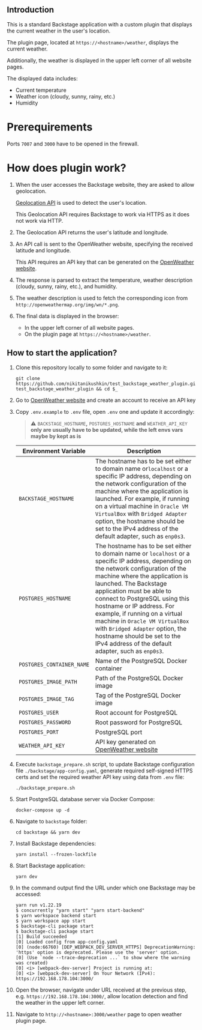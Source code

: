## Introduction

This is a standard Backstage application with a custom plugin that displays the current weather in the user's location. 

The plugin page, located at `https://<hostname>/weather`, displays the current weather. 

Additionally, the weather is displayed in the upper left corner of all website pages.

The displayed data includes:

- Current temperature
- Weather icon (cloudy, sunny, rainy, etc.)
- Humidity

# Prerequirements

Ports `7007` and `3000` have to be opened in the firewall.

# How does plugin work?

1. When the user accesses the Backstage website, they are asked to allow geolocation.

    [Geolocation API](https://developer.mozilla.org/en-US/docs/Web/API/Geolocation_API) is used to detect the user's location.
    
    This Geolocation API requires Backstage to work via HTTPS as it does not work via HTTP.
    
1. The Geolocation API returns the user's latitude and longitude.
1. An API call is sent to the OpenWeather website, specifying the received latitude and longitude.

    This API requires an API key that can be generated on the [OpenWeather website](https://openweathermap.org/).
    
1. The response is parsed to extract the temperature, weather description (cloudy, sunny, rainy, etc.), and humidity.
1. The weather description is used to fetch the corresponding icon from `http://openweathermap.org/img/wn/*.png`.
1. The final data is displayed in the browser:

    * In the upper left corner of all website pages.
    * On the plugin page at `https://<hostname>/weather`.

## How to start the application?

1. Clone this repository locally to some folder and navigate to it:

    ```
    git clone https://github.com/nikitanikushkin/test_backstage_weather_plugin.git test_backstage_weather_plugin && cd $_
    ```

1. Go to [OpenWeather website](https://home.openweathermap.org/users/sign_up) and create an account to receive an API key

1. Copy `.env.example` to `.env` file, open `.env` one and update it accordingly:


    > :warning: `BACKSTAGE_HOSTNAME`**,** `POSTGRES_HOSTNAME` **and** `WEATHER_API_KEY` **only are usually have to be updated, while the left envs vars maybe by kept as is**

    | Environment Variable | Description |
    | --- | --- |
    | `BACKSTAGE_HOSTNAME` | The hostname has to be set either to domain name or`localhost` or a specific IP address, depending on the network configuration of the machine where the application is launched. For example, if running on a virtual machine in `Oracle VM VirtualBox` with `Bridged Adapter` option, the hostname should be set to the IPv4 address of the default adapter, such as `enp0s3`.
    | `POSTGRES_HOSTNAME` | The hostname has to be set either to domain name or `localhost` or a specific IP address, depending on the network configuration of the machine where the application is launched. The Backstage application must be able to connect to PostgreSQL using this hostname or IP address. For example, if running on a virtual machine in `Oracle VM VirtualBox` with `Bridged Adapter` option, the hostname should be set to the IPv4 address of the default adapter, such as `enp0s3`.
    | `POSTGRES_CONTAINER_NAME` | Name of the PostgreSQL Docker container |
    | `POSTGRES_IMAGE_PATH` | Path of the PostgreSQL Docker image |
    | `POSTGRES_IMAGE_TAG` | Tag of the PostgreSQL Docker image |
    | `POSTGRES_USER` | Root account for PostgreSQL |
    | `POSTGRES_PASSWORD` | Root password for PostgreSQL |
    | `POSTGRES_PORT` | PostgreSQL port |
    | `WEATHER_API_KEY` | API key generated on [OpenWeather website](https://home.openweathermap.org/api_keys) |

1. Execute `backstage_prepare.sh` script, to update Backstage configuration file `./backstage/app-config.yaml`, generate required self-signed HTTPS certs and set the required weather API key using data from `.env` file:

    ```
    ./backstage_prepare.sh
    ```

1. Start PostgreSQL database server via Docker Compose:

    ```
    docker-compose up -d
    ```
    
1. Navigate to `backstage` folder:

    ```
    cd backstage && yarn dev
    ```

1. Install Backstage dependencies:

    ```
    yarn install --frozen-lockfile
    ```

1. Start Backstage application:

    ```
    yarn dev
    ```

1. In the command output find the URL under which one Backstage may be accessed:

    ```
    yarn run v1.22.19
    $ concurrently "yarn start" "yarn start-backend"
    $ yarn workspace backend start
    $ yarn workspace app start
    $ backstage-cli package start
    $ backstage-cli package start
    [1] Build succeeded
    [0] Loaded config from app-config.yaml
    [0] (node:66760) [DEP_WEBPACK_DEV_SERVER_HTTPS] DeprecationWarning: 'https' option is deprecated. Please use the 'server' option.
    [0] (Use `node --trace-deprecation ...` to show where the warning was created)
    [0] <i> [webpack-dev-server] Project is running at:
    [0] <i> [webpack-dev-server] On Your Network (IPv4): https://192.168.178.104:3000/
    ```
    
1. Open the browser, navigate under URL received at the previous step, e.g. `https://192.168.178.104:3000/`, allow location detection and find the weather in the upper left corner.

1. Navigate to `http://<hostname>:3000/weather` page to open weather plugin page.
